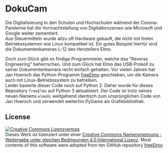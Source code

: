# DokuCam
Die Digitalisierung in den Schulen und Hochschulen während der Corona-Pandemie hat die Vormachtstellung von Digitalkonzernen wie Microsoft und Google weiter zementiert.  
Aus Steuermitteln wurde allzu oft Hardware gekauft, die nicht mit freien Betriebssystemen wie Linux kompatibel ist. Ein gutes Beispiel hierfür sind die Dokumentenkameras L-12 des Herstellers Elmo. 
  
Doch zum Glück gibt es findige Programmierer, welche dsa "Reverse Engineering" beherrschen. Und zum Glück hat Elmo das USB-Prokoll zu seiner Dokumentenkamera recht einfach gehalten. Vor vielen Jahren hat Jan Hoersch das Python-Programm [freeElmo](https://nv1t.github.io/blog/freeing-elmo) geschieben, um die Kamera auch mit Linux-Betriebssystem zu betreiben.  
Leider basierte dieser Code noch auf Python 2. Daher wurde für dieses Repository ``freeElmo`` auf Python 3 aktualisiert. Der Code ist trotz seines neuen Namens  ``elmoUi``  weitgehend identisch zum ursprünglichen Code von Jan Hoersch und verwendet weiterhin PyGame als Grafikbibliothek.


License
-----
<a rel="license" href="http://creativecommons.org/licenses/by-sa/4.0/"><img alt="Creative Commons Lizenzvertrag" style="border-width:0" src="https://i.creativecommons.org/l/by-sa/4.0/88x31.png" /></a><br />Dieses Werk ist lizenziert unter einer <a rel="license" href="http://creativecommons.org/licenses/by-sa/4.0/">Creative Commons Namensnennung - Weitergabe unter gleichen Bedingungen 4.0 International Lizenz</a>. Most contents of this software were adopted from ten GitHub repository [freeElmo](https://github.com/nv1t/freeElmo/)
